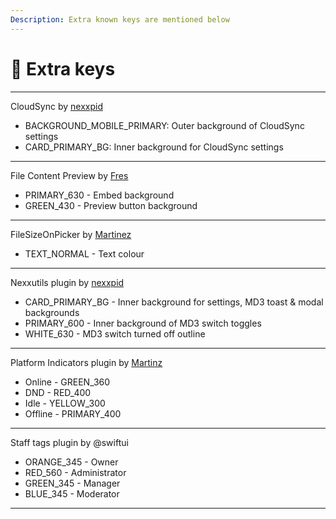 ```yaml
---
Description: Extra known keys are mentioned below
---
```


# 🔁 Extra keys

***

CloudSync by [nexxpid](https://github.com/nexpid)

* BACKGROUND_MOBILE_PRIMARY: Outer background of CloudSync settings
* CARD\_PRIMARY\_BG: Inner background for CloudSync settings

***

File Content Preview by [Fres](https://github.com/fres621)

* PRIMARY_630 - Embed background
* GREEN_430 - Preview button background 

***

FileSizeOnPicker by [Martinez](https://github.com/Martinz64)
* TEXT_NORMAL - Text colour

***

Nexxutils plugin by [nexxpid](https://github.com/nexpid)
* CARD\_PRIMARY\_BG - Inner background for settings, MD3 toast & modal backgrounds
* PRIMARY\_600 - Inner background of MD3 switch toggles
* WHITE\_630 - MD3 switch turned off outline

***

Platform Indicators plugin by [Martinz](https://github.com/Martinz64)
* Online - GREEN\_360
* DND - RED\_400
* Idle - YELLOW\_300
* Offline - PRIMARY\_400

***

Staff tags plugin by @swiftui

* ORANGE\_345 - Owner
* RED\_560 - Administrator
* GREEN\_345 - Manager
* BLUE\_345 - Moderator

***

